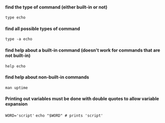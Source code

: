 #### find the type of command (either built-in or not)
```type echo```

#### find all possible types of command
```type -a echo```

#### find help about a built-in command (doesn't work for commands that are not built-in)
```help echo```

#### find help about non-built-in commands
```man uptime```

#### Printing out variables must be done with double quotes to allow variable expansion
```WORD='script'```
```echo "$WORD" # prints 'script'```
